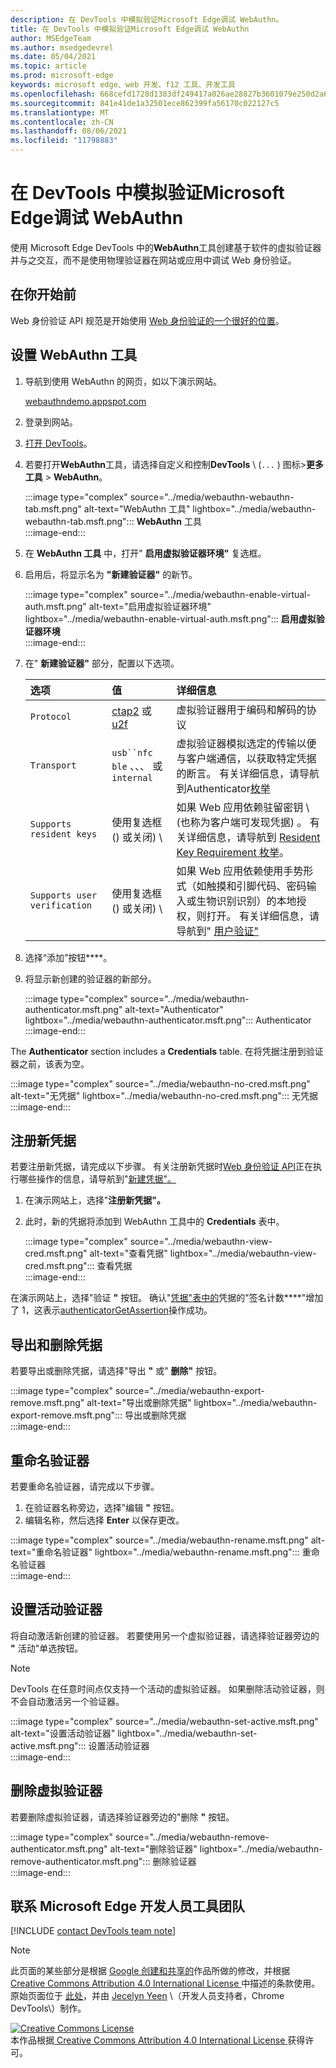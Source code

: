 ```yaml
---
description: 在 DevTools 中模拟验证Microsoft Edge调试 WebAuthn。
title: 在 DevTools 中模拟验证Microsoft Edge调试 WebAuthn
author: MSEdgeTeam
ms.author: msedgedevrel
ms.date: 05/04/2021
ms.topic: article
ms.prod: microsoft-edge
keywords: microsoft edge、web 开发、f12 工具、开发工具
ms.openlocfilehash: 668cefd1728d1383df249417a026ae28827b3601079e250d2a6d32a85f5df336
ms.sourcegitcommit: 841e41de1a32501ece862399fa56170c022127c5
ms.translationtype: MT
ms.contentlocale: zh-CN
ms.lasthandoff: 08/06/2021
ms.locfileid: "11798883"
---
```

# <a name="emulate-authenticators-and-debug-webauthn-in-microsoft-edge-devtools"></a>在 DevTools 中模拟验证Microsoft Edge调试 WebAuthn  

使用 Microsoft Edge DevTools 中的**WebAuthn**工具创建基于软件的虚拟验证器并与之交互，而不是使用物理验证器在网站或应用中调试 Web 身份验证。  

## <a name="before-you-begin"></a>在你开始前  

Web 身份验证 API 规范是开始使用 [Web 身份验证的一个很好的位置][GithubW3cWebauthn]。  

## <a name="set-up-the-webauthn-tool"></a>设置 WebAuthn 工具  

1.  导航到使用 WebAuthn 的网页，如以下演示网站。  
    
    [webauthndemo.appspot.com][AppspotWebauthndemo]  
    
1.  登录到网站。  
1.  [打开 DevTools][DevtoolsGuideChromiumOpen]。  
1.  若要打开**WebAuthn**工具，请选择自定义和控制**DevTools** \ (`...` \) 图标>**更多工具**  >  **WebAuthn**。  
    
    :::image type="complex" source="../media/webauthn-webauthn-tab.msft.png" alt-text="WebAuthn 工具" lightbox="../media/webauthn-webauthn-tab.msft.png":::
       **WebAuthn** 工具  
    :::image-end:::  
    
1.  在 **WebAuthn 工具** 中，打开" **启用虚拟验证器环境"** 复选框。  
1.  启用后，将显示名为 **"新建验证器"** 的新节。  
    
    :::image type="complex" source="../media/webauthn-enable-virtual-auth.msft.png" alt-text="启用虚拟验证器环境" lightbox="../media/webauthn-enable-virtual-auth.msft.png":::
        **启用虚拟验证器环境**  
    :::image-end:::  
    
1.  在" **新建验证器"** 部分，配置以下选项。  
    
    | 选项 | 值 | 详细信息 |  
    |:--- |:--- |:--- |  
    | `Protocol` | [ctap2][FidoallianceSpecsV20Id20180227ClientToAuthenticatorProtocolHtml] 或 [u2f][FidoallianceSpecsU2fV12Ps20170411OverviewHtml] | 虚拟验证器用于编码和解码的协议 |  
    | `Transport` |   `usb``nfc` `ble` 、、、 或 `internal` | 虚拟验证器模拟选定的传输以便与客户端通信，以获取特定凭据的断言。  有关详细信息，请导航到Authenticator[枚举][GithubW3cWebauthnEnumTransport] |  
    |  `Supports resident keys` | 使用复选框 (\) 或关闭\) \ | 如果 Web 应用依赖驻留密钥 \ (也称为客户端可发现凭据\) 。  有关详细信息，请导航到 [Resident Key Requirement 枚举][GithubW3cWebauthnEnumResidentkeyrequirement]。 |  
    | `Supports user verification` | 使用复选框 (\) 或关闭\) \ | 如果 Web 应用依赖使用手势形式（如触摸和引脚代码、密码输入或生物识别识别）的本地授权，则打开。  有关详细信息，请导航到" [用户验证"][GithubW3cWebauthnEnumUserverification] |  
    
1.  选择“添加”按钮****。  
1.  将显示新创建的验证器的新部分。  
    
    :::image type="complex" source="../media/webauthn-authenticator.msft.png" alt-text="Authenticator" lightbox="../media/webauthn-authenticator.msft.png":::
       Authenticator  
    :::image-end:::  
    
The **Authenticator** section includes a **Credentials** table.  在将凭据注册到验证器之前，该表为空。  

:::image type="complex" source="../media/webauthn-no-cred.msft.png" alt-text="无凭据" lightbox="../media/webauthn-no-cred.msft.png":::
   无凭据  
:::image-end:::  

## <a name="register-a-new-credential"></a>注册新凭据  

若要注册新凭据，请完成以下步骤。  有关注册新凭据时[Web 身份验证 API][GithubW3cWebauthn]正在执行哪些操作的信息，请导航到"[新建凭据"。][GithubW3cWebauthnSctnCreatecredential]  

1.  在演示网站上，选择"**注册新凭据"。**  
1.  此时，新的凭据将添加到 WebAuthn 工具中的 **Credentials** 表中。  
    
    :::image type="complex" source="../media/webauthn-view-cred.msft.png" alt-text="查看凭据" lightbox="../media/webauthn-view-cred.msft.png":::
       查看凭据  
    :::image-end:::  
    
在演示网站上，选择"验证 **"** 按钮。  确认"[凭据"表中的][GithubW3cWebauthnSctnSignCounter]凭据的"签名计数****"增加了 1，这表示[authenticatorGetAssertion][GithubW3cWebauthnAuthenticatorgetassertion]操作成功。  

## <a name="export-and-remove-credentials"></a>导出和删除凭据  

若要导出或删除凭据，请选择"导出 **"** 或" **删除"** 按钮。  

:::image type="complex" source="../media/webauthn-export-remove.msft.png" alt-text="导出或删除凭据" lightbox="../media/webauthn-export-remove.msft.png":::
   导出或删除凭据  
:::image-end:::  

## <a name="rename-an-authenticator"></a>重命名验证器  

若要重命名验证器，请完成以下步骤。  

1.  在验证器名称旁边，选择"编辑 **"** 按钮。  
1.  编辑名称，然后选择 **Enter** 以保存更改。  

:::image type="complex" source="../media/webauthn-rename.msft.png" alt-text="重命名验证器" lightbox="../media/webauthn-rename.msft.png":::
   重命名验证器  
:::image-end:::  

## <a name="set-the-active-authenticator"></a>设置活动验证器  

将自动激活新创建的验证器。  若要使用另一个虚拟验证器，请选择验证器旁边的 **"** 活动"单选按钮。  

> [!NOTE]
> DevTools 在任意时间点仅支持一个活动的虚拟验证器。  如果删除活动验证器，则不会自动激活另一个验证器。  

:::image type="complex" source="../media/webauthn-set-active.msft.png" alt-text="设置活动验证器" lightbox="../media/webauthn-set-active.msft.png":::
   设置活动验证器  
:::image-end:::  

## <a name="remove-a-virtual-authenticator"></a>删除虚拟验证器  

若要删除虚拟验证器，请选择验证器旁边的"删除 **"** 按钮。  

:::image type="complex" source="../media/webauthn-remove-authenticator.msft.png" alt-text="删除验证器" lightbox="../media/webauthn-remove-authenticator.msft.png":::
   删除验证器  
:::image-end:::  

## <a name="getting-in-touch-with-the-microsoft-edge-devtools-team"></a>联系 Microsoft Edge 开发人员工具团队  

[!INCLUDE [contact DevTools team note](../includes/contact-devtools-team-note.md)]  

<!-- links -->  

[DevtoolsGuideChromiumOpen]: ../open/index.md "打开 Microsoft Edge 开发人员工具 | Microsoft Docs"  

[AppspotWebauthndemo]: https://webauthndemo.appspot.com "Webauthn 演示|Appspot"  

[FidoallianceSpecsV20Id20180227ClientToAuthenticatorProtocolHtml]: https://fidoalliance.org/specs/fido-v2.0-id-20180227/fido-client-to-authenticator-protocol-v2.0-id-20180227.html "CTAP Authenticator客户端 (协议) |fido 联盟"  
[FidoallianceSpecsU2fV12Ps20170411OverviewHtml]: https://fidoalliance.org/specs/fido-u2f-v1.2-ps-20170411/fido-u2f-overview-v1.2-ps-20170411.html "通用 2nd 因素 (U2F) 概述|fido 联盟"  

[GithubW3cWebauthn]: https://w3c.github.io/webauthn "Web 身份验证：用于访问公钥凭据级别 2 的 API |GitHub"  
[GithubW3cWebauthnAuthenticatorgetassertion]: https://w3c.github.io/webauthn#authenticatorgetassertion "authenticatorGetAssertion 操作 - Web 身份验证：用于访问公钥凭据级别 2 的 API |GitHub"  
[GithubW3cWebauthnEnumTransport]: https://w3c.github.io/webauthn#enum-transport "AuthenticatorTransport Enumeration (enum AuthenticatorTransport) - Web Authentication：用于访问公钥凭据级别 2 的 API |W3C"  
[GithubW3cWebauthnEnumResidentkeyrequirement]: https://w3c.github.io/webauthn#enum-residentKeyRequirement "Resident Key Requirement 枚举 (枚举 ResidentKeyRequirement) - Web 身份验证：用于访问公钥凭据级别 2 的 API |W3C"  
[GithubW3cWebauthnEnumUserverification]: https://w3c.github.io/webauthn#user-verification "用户验证 - Web 身份验证：用于访问公钥凭据级别 2 的 API |W3C"  
[GithubW3cWebauthnSctnCreatecredential]: https://w3c.github.io/webauthn#sctn-createCredential "创建新的凭据 - PublicKeyCredential 的 [[Create]] (源、选项、sameOriginWithAncestors) 方法 - Web 身份验证：用于访问公钥凭据级别 2 的 API |GitHub"  
[GithubW3cWebauthnSctnSignCounter]: https://w3c.github.io/webauthn/#sctn-sign-counter "签名计数器注意事项 - Web 身份验证：用于访问公钥凭据级别 2 的 API |GitHub"  

> [!NOTE]
> 此页面的某些部分是根据 [Google 创建和共享的][GoogleSitePolicies]作品所做的修改，并根据[ Creative Commons Attribution 4.0 International License ][CCA4IL]中描述的条款使用。  
> 原始页面位于 [此处](https://developers.google.com/web/tools/chrome-devtools/webauthn/index)，并由 [Jecelyn Yeen][JecelynYeen] \（开发人员支持者，Chrome DevTools\）制作。  

[![Creative Commons License][CCby4Image]][CCA4IL]  
本作品根据[ Creative Commons Attribution 4.0 International License ][CCA4IL]获得许可。  

[CCA4IL]: https://creativecommons.org/licenses/by/4.0  
[CCby4Image]: https://i.creativecommons.org/l/by/4.0/88x31.png  
[GoogleSitePolicies]: https://developers.google.com/terms/site-policies  
[JecelynYeen]: https://developers.google.com/web/resources/contributors#jecelyn-yeen  
